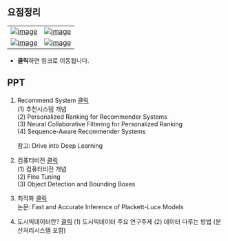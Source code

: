 
  
  
## 요점정리

|  |  |
|--|--|
|  [![image](https://user-images.githubusercontent.com/45659433/142822478-2281edb1-e7a0-4ffa-8c7f-c9bab34d4b3d.png)](https://yejiblog.xyz/categories/#%EB%94%A5%EB%9F%AC%EB%8B%9D) |  [![image](https://user-images.githubusercontent.com/45659433/142822830-66d9d08b-484b-4535-ba25-fd829403c2d0.png)](https://yejiblog.xyz/categories/#cnn) |
|[![image](https://user-images.githubusercontent.com/45659433/142822972-014eb9f0-e5a6-4c2e-80e0-e625b04ae6e5.png)](https://yejiblog.xyz/categories/#rnn)|[![image](https://user-images.githubusercontent.com/45659433/142823211-84117c3b-314e-4f03-984c-27e8c2a19bd1.png)](https://yejiblog.xyz/categories/#ml)|


- **클릭**하면 링크로 이동됩니다.





## PPT
1. Recommend System [클릭 ](https://drive.google.com/file/d/1IMbaYnSm2kBX6_1fiVyCRWlseDSaBb08/view?usp=sharing)  
	(1) 추천시스템 개념  
	(2) Personalized Ranking for Recommender Systems  
	(3) Neural Collaborative Filtering for Personalized Ranking  
	(4) Sequence-Aware Recommender Systems  

	참고: Drive into Deep Learning  

2. 컴퓨터비전  [클릭](https://drive.google.com/file/d/1vdJuwo7ckPiagQD7oQBupD0vCTt48qyP/view?usp=sharing)  
	(1) 컴퓨터비전 개념  
	(2) Fine Tuning  
	(3) Object Detection  and Bounding Boxes  

3. 최적화 [클릭](https://drive.google.com/file/d/13n9lYmVwoxQF6ginabir8-FYzlNDQrAk/view?usp=sharing)  
	논문: Fast and Accurate Inference of Plackett-Luce Models  

4. 도시빅데이터란? [클릭](https://docs.google.com/presentation/d/19qAGzt8pBDofw_acJtazkAQsMxweNXaN/edit?usp=sharing&ouid=102197974413684124223&rtpof=true&sd=true)
	(1) 도시빅데이터 주요 연구주제
	(2) 데이터 다루는 방법 (분산처리시스템 포함)
<!--stackedit_data:
eyJoaXN0b3J5IjpbLTE1MTM0MzM0MiwzODU2MDkyMDEsMTM0MT
c4NTg0OCw4Mzc2NzMyNDIsMTE0OTg5ODI3MV19
-->